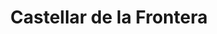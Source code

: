 ---
title: Castellar de la Frontera
url: /castellar-de-la-frontera/
latitude: 36.281
longitude: -5.429
---